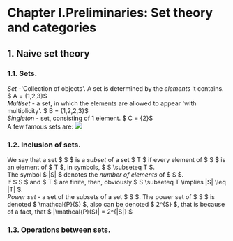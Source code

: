 # Chapter I.Preliminaries: Set theory and categories
## 1. Naive set theory
### 1.1. Sets.
*Set* -'Collection of objects'. A set is determined by the *elements* it contains. $ A = \{1,2,3\}$
<br>*Multiset* - a set, in which the elements are allowed to appear 'with multiplicity'. $ B = \{1,2,2,3\}$
<br>*Singleton* - set, consisting of 1 element. $ C = \{2\}$
<br>A few famous sets are:
<img src = "C:/Users:/snopo/Repos/Notes/Pictures/Sets.png">
### 1.2. Inclusion of sets.
We say that a set $ S $ is a *subset* of a set $ T $ if every element of $ S $ is an element of $ T $, in symbols, $ S \subseteq T $.
<br>The symbol $ |S| $ denotes the *number of elements* of $ S $. 
<br>If $ S $ and $ T $ are finite, then, obviously $ S \subseteq T \implies |S| \leq |T| $.
<br>*Power set* - a set of the subsets of a set $ S $. The power set of $ S $ is denoted $ \mathcal{P}(S) $, also can be denoted $ 2^{S} $, that is because of a fact, that $ |\mathcal{P}(S)| = 2^{|S|} $
### 1.3. Operations between sets.
